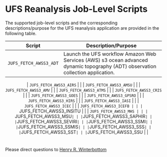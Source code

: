 # UFS Reanalysis Job-Level Scripts

The supported job-level scripts and the corresponding
descriptions/purpose for the UFS reanalysis application are provided
in the following table.

<div align="center">

| Script | Description/Purpose |
| :-------------: | :-------------: |
| `JUFS_FETCH_AWSS3_ADT` | <div align="left">Launch the UFS workflow Amazon Web Services (AWS) s3 ocean advanced dynamic topography (ADT) observation collection application. </div> |

| `JUFS_FETCH_AWSS3_AIRS` | |
| `JUFS_FETCH_AWSS3_AMSU` | |
| `JUFS_FETCH_AWSS3_AMV` | |
| `JUFS_FETCH_AWSS3_ATMS` | |
| `JUFS_FETCH_AWSS3_CRIS` | |
| `JUFS_FETCH_AWSS3_GOES` | |
| `JUFS_FETCH_AWSS3_GPSRO` | |
| `JUFS_FETCH_AWSS3_HIRS` | |
| `JUFS_FETCH_AWSS3_IASI` | |
| `JUFS_FETCH_AWSS3_ICEC` | |
| `JUFS_FETCH_AWSS3_ICEFB | |
| `JUFS_FETCH_AWSS3_INSITU | |
| `JUFS_FETCH_AWSS3_MHS | |
| `JUFS_FETCH_AWSS3_MSU` | |
| `JUFS_FETCH_AWSS3_SAPHIR` | |
| `JUFS_FETCH_AWSS3_SEVIRI` | |
| `JUFS_FETCH_AWSS3_SSMI` | |
| `JUFS_FETCH_AWSS3_SSMIS` | |
| `JUFS_FETCH_AWSS3_SSS` | |
| `JUFS_FETCH_AWSS3_SST` | |
| `JUFS_FETCH_AWSS3_SSU | |

</div>

#

Please direct questions to [Henry
R. Winterbottom](mailto:henry.winterbottom@noaa.gov?subject=[UFS-Applications])
